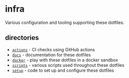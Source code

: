 # infra

Various configuration and tooling supporting these dotfiles.

## directories

- [`actions`](./actions) - CI checks using GitHub actions
- [`docs`](./docs) - documentation for these dotfiles
- [`docker`](./docker) - play with these dotfiles in a docker sandbox
- [`scripts`](./scripts) - various scripts used throughout these dotfiles
- [`setup`](./setup) - code to set up and configure these dotfiles
